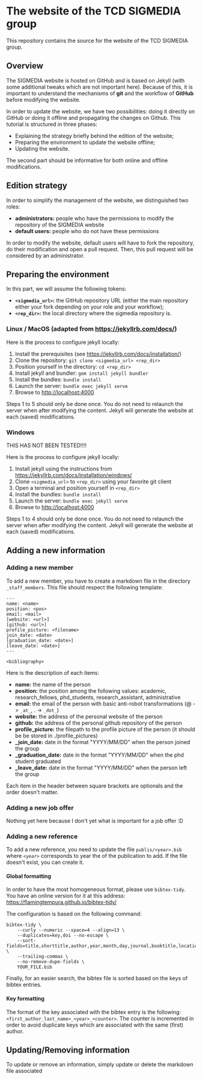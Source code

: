 # The website of the TCD SIGMEDIA group

This repository contains the source for the website of the TCD SIGMEDIA group.

## Overview

The SIGMEDIA website is hosted on GitHub and is based on Jekyll (with some additional tweaks which are not important here).
Because of this, it is important to understand the mechanisms of **git** and the workflow of **GitHub** before modifying the website.

In order to update the website, we have two possibilities:
doing it directly on GitHub or doing it offline and propagating the changes on Github.
This tutorial is structured in three phases:

-   Explaining the strategy briefly behind the edition of the website;
-   Preparing the environment to update the website offline;
-   Updating the website.

The second part should be informative for both online and offline modifications.


## Edition strategy

In order to simplify the management of the website, we distinguished two roles:

-   **administrators:** people who have the permissions to modify the repository of the SIGMEDIA website
-   **default users:** people who do not have these permissions

In order to modify the website, default users will have to fork the repository, do their modification and open a pull request.
Then, this pull request will be considered by an administrator.


## Preparing the environment

In this part, we will assume the following tokens:

-   **`<sigmedia_url>`:** the GitHub repository URL (either the main repository either your fork depending on your role and your workflow);
-   **`<rep_dir>`:** the local directory where the sigmedia repository is.


### Linux / MacOS (adapted from <https://jekyllrb.com/docs/>)

Here is the process to configure jekyll locally:

1.  Install the prerequisites (see <https://jekyllrb.com/docs/installation/>)
2.  Clone the repository: `git clone <sigmedia_url> <rep_dir>`
3.  Position yourself in the directory: `cd <rep_dir>`
4.  Install jekyll and bundler: `gem install jekyll bundler`
5.  Install the bundles: `bundle install`
6.  Launch the server: `bundle exec jekyll serve`
7.  Browse to <http://localhost:4000>

Steps 1 to 5 should only be done once.
You do not need to relaunch the server when after modifying the content.
Jekyll will generate the website at each (saved) modifications.


### Windows

<div class="warning" id="org6bc9a0e">
<p>
THIS HAS NOT BEEN TESTED!!!!
</p>

</div>

Here is the process to configure jekyll locally:

1.  Install jekyll using the instructions from <https://jekyllrb.com/docs/installation/windows/>
2.  Clone `<sigmedia_url>` to `<rep_dir>` using your favorite git client
3.  Open a terminal and position yourself in `<rep_dir>`
4.  Install the bundles: `bundle install`
5.  Launch the server: `bundle exec jekyll serve`
6.  Browse to <http://localhost:4000>

Steps 1 to 4 should only be done once.
You do not need to relaunch the server when after modifying the content.
Jekyll will generate the website at each (saved) modifications.


## Adding a new information

### Adding a new member

To add a new member, you have to create a markdown file in the directory `_staff_members`.
This file should respect the following template:

    ---
    name: <name>
    position: <pos>
    email: <mail>
    [website: <url>]
    [github: <url>]
    profile_picture: <filename>
    join_date: <date>
    [graduation_date: <date>]
    [leave_date: <date>]
    ---

    <bibliography>

Here is the description of each items:

-   **name:** the name of the person
-   **position:** the position among the following values: academic, research\_fellows, phd\_students, research\_assistant, administrative
-   **email:** the email of the person with basic anti-robot transformations (@ -> `_at_`, . -> `_dot_`)
-   **website:** the address of the personal website of the person
-   **github:** the address of the personal github repository of the person
-   **profile\_picture:** the filepath to the profile picture of the person (it should be be stored in ./profile\_pictures)
-   **\_join\_date:** date in the format "YYYY/MM/DD" when the person joined the group
-   **\_graduation\_date:** date in the format "YYYY/MM/DD" when the phd student graduated
-   **\_leave\_date:** date in the format "YYYY/MM/DD" when the person left the group

Each item in the header between square brackets are optionals and the order doesn't matter.


### Adding a new job offer

Nothing yet here because I don't yet what is important for a job offer :D


### Adding a new reference

To add a new reference, you need to update the file `publis/<year>.bib` where `<year>` corresponds to year the of the publication to add.
If the file doesn't exist, you can create it.

#### Global formatting

In order to have the most homogeneous format, please use `bibtex-tidy`.
You have an online version for it at this address: <https://flamingtempura.github.io/bibtex-tidy/>

The configuration is based on the following command:

    bibtex-tidy \
        --curly --numeric --space=4 --align=13 \
        --duplicates=key,doi --no-escape \
        --sort-fields=title,shorttitle,author,year,month,day,journal,booktitle,location,on,publisher,address,series,volume,number,pages,doi,isbn,issn,url,urldate,copyright,category,note,metadata \
        --trailing-commas \
        --no-remove-dupe-fields \
        YOUR_FILE.bib

Finally, for an easier search, the bibtex file is sorted based on the keys of bibtex entries.

#### Key formatting

The format of the key associated with the bibtex entry is the following: `<first_author_last_name>_<year>_<counter>`.
The counter is incremented in order to avoid duplicate keys which are associated with the same (first) author.

## Updating/Removing information

To update or remove an information, simply update or delete the markdown file associated
